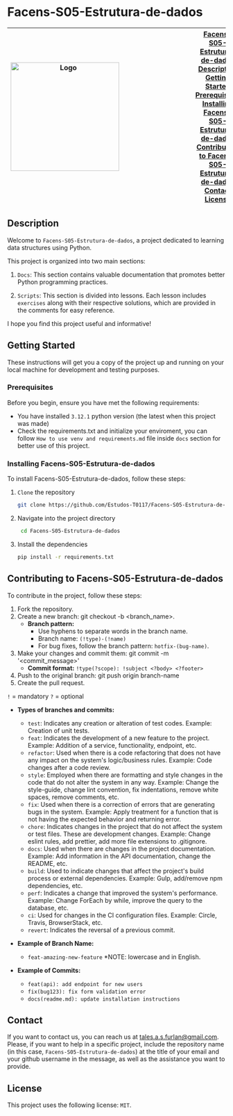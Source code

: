 # Facens-S05-Estrutura-de-dados

| <img src="https://github.com/Estudos-T0117/Estudos-T0117-Facens-S05-Estrutura-de-dados/assets/104631043/25357703-fe96-49f7-be26-3c9217691352" alt="Logo" width="250" style="margin-right: 10rem;"> | [Facens-S05-Estrutura-de-dados](#Facens-S05-Estrutura-de-dados)<br>[Description](#description)<br>[Getting Started](#getting-started)<br>[Prerequisites](#prerequisites)<br>[Installing Facens-S05-Estrutura-de-dados](#installing-Facens-S05-Estrutura-de-dados)<br>[Contributing to Facens-S05-Estrutura-de-dados](#contributing-to-Facens-S05-Estrutura-de-dados)<br>[Contact](#contact)<br>[License](#license) |
|---|---|

## Description

Welcome to `Facens-S05-Estrutura-de-dados`, a project dedicated to learning data structures using Python.

This project is organized into two main sections:

1. `Docs`: This section contains valuable documentation that promotes better Python programming practices.

2. `Scripts`: This section is divided into lessons. Each lesson includes `exercises` along with their respective solutions, which are provided in the comments for easy reference.

I hope you find this project useful and informative!

## Getting Started

These instructions will get you a copy of the project up and running on your local machine for development and testing purposes.

### Prerequisites

Before you begin, ensure you have met the following requirements:

- You have installed `3.12.1` python version (the latest when this project was made)
- Check the requirements.txt and initialize your enviroment, you can follow `How to use venv and requirements.md` file inside `docs` section for better use of this project.

### Installing Facens-S05-Estrutura-de-dados

To install Facens-S05-Estrutura-de-dados, follow these steps:

1. `Clone` the repository

   ```bash
   git clone https://github.com/Estudos-T0117/Facens-S05-Estrutura-de-dados
   ```

2. Navigate into the project directory

   ```bash
    cd Facens-S05-Estrutura-de-dados
   ```

3. Install the dependencies

    ```bash
    pip install -r requirements.txt
    ```

## Contributing to Facens-S05-Estrutura-de-dados

To contribute in the project, follow these steps:

1. Fork the repository.
2. Create a new branch: git checkout -b <branch_name>.
   - **Branch pattern:**
     - Use hyphens to separate words in the branch name.
     - Branch name: `(!type)-(!name)`
     - For bug fixes, follow the branch pattern: `hotfix-(bug-name)`.
3. Make your changes and commit them: git commit -m '<commit_message>'
   - **Commit format:** `!type(?scope): !subject <?body> <?footer>`
4. Push to the original branch: git push origin branch-name
5. Create the pull request.

`!` = mandatory
`?` = optional

- **Types of branches and commits:**
  - `test`: Indicates any creation or alteration of test codes. Example: Creation of unit tests.
  - `feat`: Indicates the development of a new feature to the project. Example: Addition of a service, functionality, endpoint, etc.
  - `refactor`: Used when there is a code refactoring that does not have any impact on the system's logic/business rules. Example: Code changes after a code review.
  - `style`: Employed when there are formatting and style changes in the code that do not alter the system in any way. Example: Change the style-guide, change lint convention, fix indentations, remove white spaces, remove comments, etc.
  - `fix`: Used when there is a correction of errors that are generating bugs in the system. Example: Apply treatment for a function that is not having the expected behavior and returning error.
  - `chore`: Indicates changes in the project that do not affect the system or test files. These are development changes. Example: Change eslint rules, add prettier, add more file extensions to .gitignore.
  - `docs`: Used when there are changes in the project documentation. Example: Add information in the API documentation, change the README, etc.
  - `build`: Used to indicate changes that affect the project's build process or external dependencies. Example: Gulp, add/remove npm dependencies, etc.
  - `perf`: Indicates a change that improved the system's performance. Example: Change ForEach by while, improve the query to the database, etc.
  - `ci`: Used for changes in the CI configuration files. Example: Circle, Travis, BrowserStack, etc.
  - `revert`: Indicates the reversal of a previous commit.

- **Example of Branch Name:**
  - `feat-amazing-new-feature`
  *NOTE: lowercase and in English.

- **Example of Commits:**
  - `feat(api): add endpoint for new users`
  - `fix(bug123): fix form validation error`
  - `docs(readme.md): update installation instructions`

## Contact

If you want to contact us, you can reach us at <tales.a.s.furlan@gmail.com>.
Please, if you want to help in a specific project, include the repository name (in this case, `Facens-S05-Estrutura-de-dados`) at the title of your email and your github username in the message, as well as the assistance you want to provide.

## License

This project uses the following license: `MIT`.
